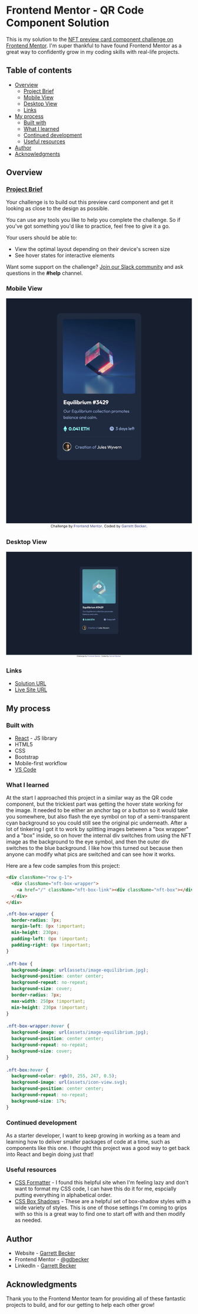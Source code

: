 # Frontend Mentor - QR Code Component Solution

This is my solution to the [NFT preview card component challenge on Frontend Mentor](https://www.frontendmentor.io/challenges/nft-preview-card-component-SbdUL_w0U). I'm super thankful to have found Frontend Mentor as a great way to confidently grow in my coding skills with real-life projects. 

## Table of contents

- [Overview](#overview)
  - [Project Brief](#project-brief)
  - [Mobile View](#mobile-view)
  - [Desktop View](#desktop-view)
  - [Links](#links)
- [My process](#my-process)
  - [Built with](#built-with)
  - [What I learned](#what-i-learned)
  - [Continued development](#continued-development)
  - [Useful resources](#useful-resources)
- [Author](#author)
- [Acknowledgments](#acknowledgments)

## Overview

### [Project Brief](./project%20brief/)

Your challenge is to build out this preview card component and get it looking as close to the design as possible.

You can use any tools you like to help you complete the challenge. So if you've got something you'd like to practice, feel free to give it a go.

Your users should be able to:

- View the optimal layout depending on their device's screen size
- See hover states for interactive elements

Want some support on the challenge? [Join our Slack community](https://www.frontendmentor.io/slack) and ask questions in the **#help** channel.

### Mobile View

![](./nft-card-mobile.jpg)

### Desktop View

![](./nft-card-desktop.jpg)

### Links

- [Solution URL](https://www.frontendmentor.io/solutions/nft-card-component-with-react-bootstrap-hiW4LJD-cc)
- [Live Site URL](https://nft-card-gdbecker.netlify.app)

## My process

### Built with

- [React](https://reactjs.org/) - JS library
- HTML5
- CSS
- Bootstrap
- Mobile-first workflow
- [VS Code](https://code.visualstudio.com)

### What I learned

At the start I approached this project in a similar way as the QR code component, but the trickiest part was getting the hover state working for the image. It needed to be either an anchor tag or a button so it would take you somewhere, but also flash the eye symbol on top of a semi-transparent cyan background so you could still see the original pic underneath. After a lot of tinkering I got it to work by splitting images between a "box wrapper" and a "box" inside, so on hover the internal div switches from using the NFT image as the background to the eye symbol, and then the outer div switches to the blue background. I like how this turned out because then anyone can modify what pics are switched and can see how it works.

Here are a few code samples from this project:

```html
<div className="row g-1">
  <div className="nft-box-wrapper">
    <a href="/" className="nft-box-link"><div className="nft-box"></div></a>
  </div>
</div>
```

```css
.nft-box-wrapper {
  border-radius: 7px;
  margin-left: 0px !important;
  min-height: 230px;
  padding-left: 0px !important;
  padding-right: 0px !important;
}

.nft-box {
  background-image: url(assets/image-equilibrium.jpg);
  background-position: center center;
  background-repeat: no-repeat;
  background-size: cover;
  border-radius: 7px;
  max-width: 250px !important;
  min-height: 230px !important;
}

.nft-box-wrapper:hover {
  background-image: url(assets/image-equilibrium.jpg);
  background-position: center center;
  background-repeat: no-repeat;
  background-size: cover;
}

.nft-box:hover {
  background-color: rgb(0, 255, 247, 0.5);
  background-image: url(assets/icon-view.svg);
  background-position: center center;
  background-repeat: no-repeat;
  background-size: 17%;
}
```

### Continued development

As a starter developer, I want to keep growing in working as a team and learning how to deliver smaller packages of code at a time, such as components like this one. I thought this project was a good way to get back into React and begin doing just that!

### Useful resources

- [CSS Formatter](http://www.lonniebest.com/FormatCSS/) - I found this helpful site when I'm feeling lazy and don't want to format my CSS code, I can have this do it for me, espcially putting everything in alphabetical order.
- [CSS Box Shadows](https://getcssscan.com/css-box-shadow-examples) - These are a helpful set of box-shadow styles with a wide variety of styles. This is one of those settings I'm coming to grips with so this is a great way to find one to start off with and then modify as needed.

## Author

- Website - [Garrett Becker]()
- Frontend Mentor - [@gdbecker](https://www.frontendmentor.io/profile/gdbecker)
- LinkedIn - [Garrett Becker](https://www.linkedin.com/in/garrett-becker-923b4a106/)

## Acknowledgments

Thank you to the Frontend Mentor team for providing all of these fantastic projects to build, and for our getting to help each other grow!